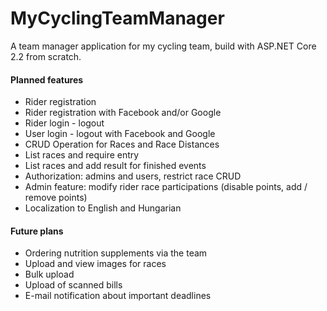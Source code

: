 # MyCyclingTeamManager
A team manager application for my cycling team, build with ASP.NET Core 2.2 from scratch.

#### Planned features
* Rider registration
* Rider registration with Facebook and/or Google
* Rider login - logout
* User login - logout with Facebook and Google
* CRUD Operation for Races and Race Distances
* List races and require entry
* List races and add result for finished events
* Authorization: admins and users, restrict race CRUD
* Admin feature: modify rider race participations (disable points, add / remove points)
* Localization to English and Hungarian

#### Future plans
* Ordering nutrition supplements via the team
* Upload and view images for races
* Bulk upload
* Upload of scanned bills 
* E-mail notification about important deadlines
